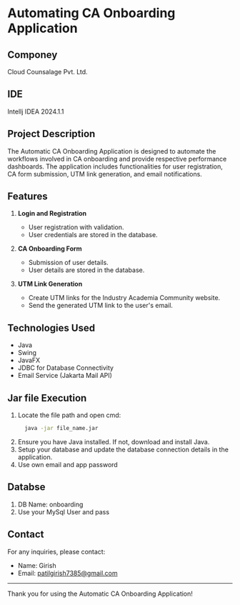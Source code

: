 # Automating CA Onboarding Application

## Componey
Cloud Counsalage Pvt. Ltd.

## IDE
IntelIj IDEA 2024.1.1

## Project Description
The Automatic CA Onboarding Application is designed to automate the workflows involved in CA onboarding and provide respective performance dashboards. The application includes functionalities for user registration, CA form submission, UTM link generation, and email notifications.

## Features
1. **Login and Registration**
   - User registration with validation.
   - User credentials are stored in the database.

2. **CA Onboarding Form**
   - Submission of user details.
   - User details are stored in the database.

3. **UTM Link Generation**
   - Create UTM links for the Industry Academia Community website.
   - Send the generated UTM link to the user's email.

## Technologies Used
- Java
- Swing
- JavaFX
- JDBC for Database Connectivity
- Email Service (Jakarta Mail API)

## Jar file Execution
1. Locate the file path and open cmd:
    ```bash
      java -jar file_name.jar
    ```
2. Ensure you have Java installed. If not, download and install Java.
4. Setup your database and update the database connection details in the application.
5. Use own email and app password

## Databse
1. DB Name: onboarding
2. Use your MySql User and pass   

## Contact
For any inquiries, please contact:
- Name: Girish   
- Email: patilgirish7385@gmail.com

---

Thank you for using the Automatic CA Onboarding Application!
